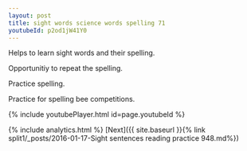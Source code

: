 ```yaml
---
layout: post
title: sight words science words spelling 71
youtubeId: p2od1jW41Y0
---
```

 
 
Helps to learn sight words and their spelling.

Opportunitiy to repeat the spelling. 

Practice spelling. 
 
Practice for spelling bee competitions. 
 
{% include youtubePlayer.html id=page.youtubeId %}
 
 
{% include analytics.html %} 
[Next]({{ site.baseurl }}{% link  split1/_posts/2016-01-17-Sight sentences reading practice 948.md%})
 
